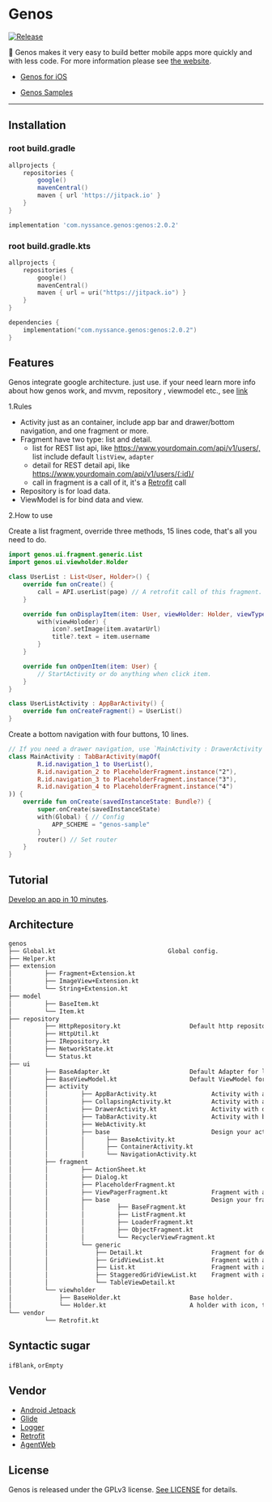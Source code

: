# Genos

[![Release](https://jitpack.io/v/nyssance/genos.svg)](https://jitpack.io/#nyssance/genos)

👊 Genos makes it very easy to build better mobile apps more quickly and with less code.
For more information please see [the website][genos].

- [Genos for iOS](https://github.com/nyssance/GenosSwift)

- [Genos Samples](https://github.com/nyssance/genos-samples)

---

## Installation

### root build.gradle

```groovy
allprojects {
    repositories {
        google()
        mavenCentral()
        maven { url 'https://jitpack.io' }
    }
}
```

```groovy
implementation 'com.nyssance.genos:genos:2.0.2'
```

### root build.gradle.kts

```kotlin
allprojects {
    repositories {
        google()
        mavenCentral()
        maven { url = uri("https://jitpack.io") }
    }
}
```

```kotlin
dependencies {
    implementation("com.nyssance.genos:genos:2.0.2")
}
```

## Features

Genos integrate google architecture. just use. if your need learn more info about how genos work, and mvvm, repository , viewmodel etc., see [link](https://developer.android.com/topic/libraries/architecture)

1.Rules

- Activity just as an container, include app bar and drawer/bottom navigation, and one fragment or more.
- Fragment have two type: list and detail.
  - list for REST list api, like <https://www.yourdomain.com/api/v1/users/,> list include default `listView`, `adapter`
  - detail for REST detail api, like <https://www.yourdomain,com/api/v1/users/{:id}/>
  - call in fragment is a call of it, it's a [Retrofit] call
- Repository is for load data.
- ViewModel is for bind data and view.

2.How to use

Create a list fragment, override three methods, 15 lines code, that's all you need to do.

```kotlin
import genos.ui.fragment.generic.List
import genos.ui.viewholder.Holder

class UserList : List<User, Holder>() {
    override fun onCreate() {
        call = API.userList(page) // A retrofit call of this fragment.
    }

    override fun onDisplayItem(item: User, viewHolder: Holder, viewType: Int) {
        with(viewHoloder) {
            icon?.setImage(item.avatarUrl)
            title?.text = item.username
        }
    }

    override fun onOpenItem(item: User) {
        // StartActivity or do anything when click item.
    }
}

class UserListActivity : AppBarActivity() {
    override fun onCreateFragment() = UserList()
}
```

Create a bottom navigation with four buttons, 10 lines.

```kotlin
// If you need a drawer navigation, use `MainActivity : DrawerActivity`
class MainActivity : TabBarActivity(mapOf(
        R.id.navigation_1 to UserList(),
        R.id.navigation_2 to PlaceholderFragment.instance("2"),
        R.id.navigation_3 to PlaceholderFragment.instance("3"),
        R.id.navigation_4 to PlaceholderFragment.instance("4")
)) {
    override fun onCreate(savedInstanceState: Bundle?) {
        super.onCreate(savedInstanceState)
        with(Global) { // Config
            APP_SCHEME = "genos-sample"
        }
        router() // Set router
    }
}
```

## Tutorial

[Develop an app in 10 minutes][genos].

## Architecture

```txt
genos
├── Global.kt                               Global config.
├── Helper.kt
├── extension
│         ├── Fragment+Extension.kt
│         ├── ImageView+Extension.kt
│         └── String+Extension.kt
├── model
│         ├── BaseItem.kt
│         └── Item.kt
├── repository
│         ├── HttpRepository.kt                   Default http repository.
│         ├── HttpUtil.kt
│         ├── IRepository.kt
│         ├── NetworkState.kt
│         └── Status.kt
├── ui
│         ├── BaseAdapter.kt                      Default Adapter for list fragment.
│         ├── BaseViewModel.kt                    Default ViewModel for list and detail fragment.
│         ├── activity
│         │         ├── AppBarActivity.kt               Activity with an app bar.
│         │         ├── CollapsingActivity.kt           Activity with a collapsing app bar.
│         │         ├── DrawerActivity.kt               Activity with drawer.
│         │         ├── TabBarActivity.kt               Activity with bottom navigation.
│         │         ├── WebActivity.kt
│         │         ├── base                            Design your activity by extends activity in base.
│         │         │      ├── BaseActivity.kt
│         │         │      ├── ContainerActivity.kt
│         │         │      └── NavigationActivity.kt
│         ├── fragment
│         │         ├── ActionSheet.kt
│         │         ├── Dialog.kt
│         │         ├── PlaceholderFragment.kt
│         │         ├── ViewPagerFragment.kt            Fragment with a view pager.
│         │         ├── base                            Design your fragment by extends fragment in base.
│         │         │         ├── BaseFragment.kt
│         │         │         ├── ListFragment.kt
│         │         │         ├── LoaderFragment.kt
│         │         │         ├── ObjectFragment.kt
│         │         │         └── RecyclerViewFragment.kt
│         │         └── generic
│         │             ├── Detail.kt                   Fragment for detail.
│         │             ├── GridViewList.kt             Fragment with a grid layout, user for grid list.
│         │             ├── List.kt                     Fragment with a linear layout, use for stand list, one item per line.
│         │             ├── StaggeredGridViewList.kt    Fragment with a staggered grid layout, use for waterfall list.
│         │             └── TableViewDetail.kt
│         └── viewholder
│             ├── BaseHolder.kt                   Base holder.
│             └── Holder.kt                       A holder with icon, title, subtitle, accessory.
└── vendor
          └── Retrofit.kt
```

## Syntactic sugar

`ifBlank`, `orEmpty`

## Vendor

- [Android Jetpack](https://developer.android.com/jetpack)
- [Glide](https://github.com/bumptech/glide)
- [Logger](https://github.com/orhanobut/logger)
- [Retrofit]
- [AgentWeb](https://github.com/Justson/AgentWeb)

## License

Genos is released under the GPLv3 license. [See LICENSE](https://github.com/nyssance/genos/blob/main/LICENSE) for details.

[genos]: https://nyssance.github.io/genos/
[Retrofit]: https://square.github.io/retrofit/
[2]: https://search.maven.org/remote_content?g=com.nyssance.genos&a=genos&v=LATEST
[10]: https://developer.android.com/studio/projects/create-project
